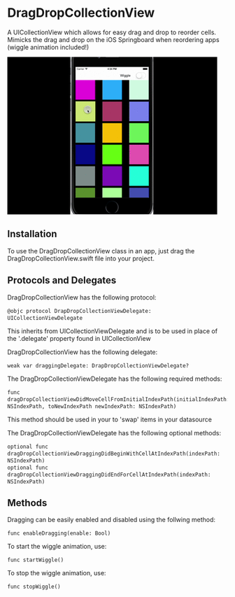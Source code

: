 # DragDropCollectionView
A UICollectionView which allows for easy drag and drop to reorder cells. Mimicks the drag and drop on the iOS Springboard when reordering apps (wiggle animation included!)

![Alt text](/demo.gif)

Installation
--------------

To use the DragDropCollectionView class in an app, just drag the DragDropCollectionView.swift file into your project.

Protocols and Delegates
--------------
DragDropCollectionView has the following protocol:  

````
@objc protocol DrapDropCollectionViewDelegate: UICollectionViewDelegate
````

This inherits from UICollectionViewDelegate and is to be used in place of the '.delegate' property found in UICollectionView

DragDropCollectionView has the following delegate:  

````
weak var draggingDelegate: DrapDropCollectionViewDelegate?
````

The DragDropCollectionViewDelegate has the following required methods:

````
func dragDropCollectionViewDidMoveCellFromInitialIndexPath(initialIndexPath: NSIndexPath, toNewIndexPath newIndexPath: NSIndexPath)
````

This method should be used in your to 'swap' items in your datasource

The DragDropCollectionViewDelegate has the following optional methods:

````
optional func dragDropCollectionViewDraggingDidBeginWithCellAtIndexPath(indexPath: NSIndexPath)
optional func dragDropCollectionViewDraggingDidEndForCellAtIndexPath(indexPath: NSIndexPath)
````
    

Methods
--------------
Dragging can be easily enabled and disabled using the follwing method:
````
func enableDragging(enable: Bool)
````

To start the wiggle animation, use:

````
func startWiggle()
````

To stop the wiggle animation, use:

````
func stopWiggle()
````
